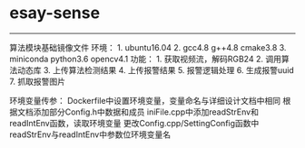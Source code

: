 # esay-sense
***

算法模块基础镜像文件
环境：
    1. ubuntu16.04
    2. gcc4.8 g++4.8 cmake3.8
    3. miniconda python3.6 opencv4.1
功能：
    1. 获取视频流，解码RGB24
    2. 调用算法动态库
    3. 上传算法检测结果
    4. 上传报警结果
    5. 报警逻辑处理
    6. 生成报警uuid
    7. 抓取报警图片
    
环境变量传参：
    Dockerfile中设置环境变量，变量命名与详细设计文档中相同
    根据文档添加部分Config.h中数据和成员
    iniFile.cpp中添加readStrEnv和readIntEnv函数，读取环境变量
    更改Config.cpp/SettingConfig函数中readStrEnv与readIntEnv中参数位环境变量名

